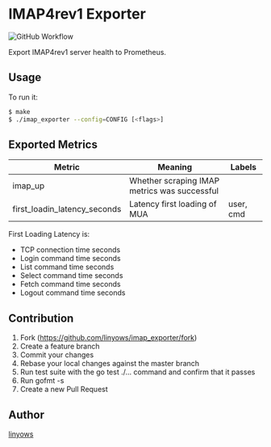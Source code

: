IMAP4rev1 Exporter
==

<img alt="GitHub Workflow" src="https://img.shields.io/github/workflow/status/linyows/imap_exporter/go?style=for-the-badge">

Export IMAP4rev1 server health to Prometheus.

Usage
--

To run it:

```sh
$ make
$ ./imap_exporter --config=CONFIG [<flags>]
```

Exported Metrics
--

Metric | Meaning | Labels
--- | --- | ---
imap_up | Whether scraping IMAP metrics was successful |
first_loadin_latency_seconds | Latency first loading of MUA | user, cmd

First Loading Latency is:

- TCP connection time seconds
- Login command time seconds
- List command time seconds
- Select command time seconds
- Fetch command time seconds
- Logout command time seconds

Contribution
--

1. Fork (https://github.com/linyows/imap_exporter/fork)
1. Create a feature branch
1. Commit your changes
1. Rebase your local changes against the master branch
1. Run test suite with the go test ./... command and confirm that it passes
1. Run gofmt -s
1. Create a new Pull Request

Author
--

[linyows](https://github.com/linyows)

